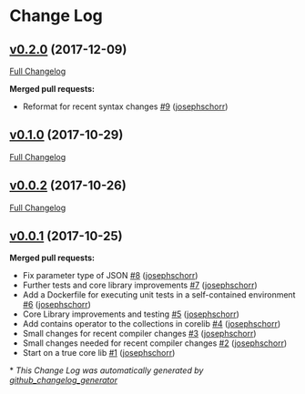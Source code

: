 # Change Log

## [v0.2.0](https://github.com/serulian/corelib/tree/v0.2.0) (2017-12-09)
[Full Changelog](https://github.com/serulian/corelib/compare/v0.1.0...v0.2.0)

**Merged pull requests:**

- Reformat for recent syntax changes [\#9](https://github.com/serulian/corelib/pull/9) ([josephschorr](https://github.com/josephschorr))

## [v0.1.0](https://github.com/serulian/corelib/tree/v0.1.0) (2017-10-29)
[Full Changelog](https://github.com/serulian/corelib/compare/v0.0.2...v0.1.0)

## [v0.0.2](https://github.com/serulian/corelib/tree/v0.0.2) (2017-10-26)
[Full Changelog](https://github.com/serulian/corelib/compare/v0.0.1...v0.0.2)

## [v0.0.1](https://github.com/serulian/corelib/tree/v0.0.1) (2017-10-25)
**Merged pull requests:**

- Fix parameter type of JSON [\#8](https://github.com/serulian/corelib/pull/8) ([josephschorr](https://github.com/josephschorr))
- Further tests and core library improvements [\#7](https://github.com/serulian/corelib/pull/7) ([josephschorr](https://github.com/josephschorr))
- Add a Dockerfile for executing unit tests in a self-contained environment [\#6](https://github.com/serulian/corelib/pull/6) ([josephschorr](https://github.com/josephschorr))
- Core Library improvements and testing [\#5](https://github.com/serulian/corelib/pull/5) ([josephschorr](https://github.com/josephschorr))
- Add contains operator to the collections in corelib [\#4](https://github.com/serulian/corelib/pull/4) ([josephschorr](https://github.com/josephschorr))
- Small changes for recent compiler changes [\#3](https://github.com/serulian/corelib/pull/3) ([josephschorr](https://github.com/josephschorr))
- Small changes needed for recent compiler changes [\#2](https://github.com/serulian/corelib/pull/2) ([josephschorr](https://github.com/josephschorr))
- Start on a true core lib [\#1](https://github.com/serulian/corelib/pull/1) ([josephschorr](https://github.com/josephschorr))



\* *This Change Log was automatically generated by [github_changelog_generator](https://github.com/skywinder/Github-Changelog-Generator)*